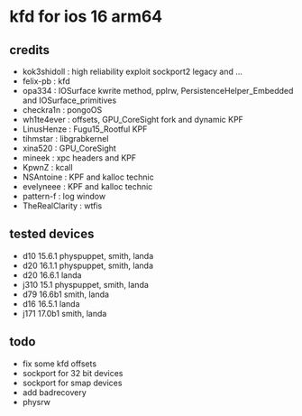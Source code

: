 # kfd for ios 16 arm64  

## credits
 - kok3shidoll : high reliability exploit sockport2 legacy and ...
 - felix-pb : kfd
 - opa334 : IOSurface kwrite method, pplrw, PersistenceHelper_Embedded and IOSurface_primitives
 - checkra1n : pongoOS
 - wh1te4ever : offsets, GPU_CoreSight fork and dynamic KPF
 - LinusHenze : Fugu15_Rootful KPF
 - tihmstar : libgrabkernel
 - xina520 : GPU_CoreSight
 - mineek : xpc headers and KPF
 - KpwnZ : kcall
 - NSAntoine : KPF and kalloc technic
 - evelyneee : KPF and kalloc technic
 - pattern-f : log window
 - TheRealClarity : wtfis

## tested devices

- d10  15.6.1 physpuppet, smith, landa
- d20  16.1.1 physpuppet, smith, landa
- d20  16.6.1 landa
- j310 15.1   physpuppet, smith, landa
- d79  16.6b1 smith, landa
- d16  16.5.1 landa
- j171 17.0b1 smith, landa

## todo
 - fix some kfd offsets
 - sockport for 32 bit devices
 - sockport for smap devices
 - add badrecovery
 - physrw
